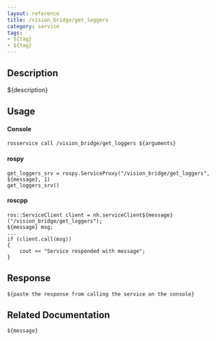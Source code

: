 ```yaml
---
layout: reference
title: /vision_bridge/get_loggers
category: service
tags: 
- ${tag} 
- ${tag}
---
```


## Description
${description}

## Usage
#### Console
```
rosservice call /vision_bridge/get_loggers ${arguments}
```

#### rospy
```
get_loggers_srv = rospy.ServiceProxy("/vision_bridge/get_loggers", ${message}, 1)
get_loggers_srv()
```

#### roscpp
```
ros::ServiceClient client = nh.serviceClient${message}("/vision_bridge/get_loggers");
${message} msg;
...
if (client.call(msg))
{
    cout << "Service responded with message";
}
```

## Response
```
${paste the response from calling the service on the console}
```

## Related Documentation
``${message}``  